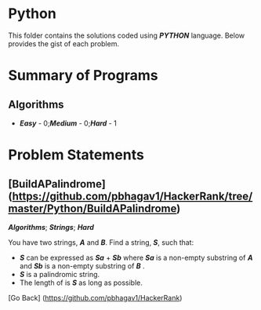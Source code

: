 # Python
This folder contains the solutions coded using **_PYTHON_** language. Below provides the gist of each problem.

# Summary of Programs
## Algorithms
  - **_Easy_** - 0;**_Medium_** - 0;**_Hard_** - 1 

# Problem Statements

## [BuildAPalindrome] (https://github.com/pbhagav1/HackerRank/tree/master/Python/BuildAPalindrome)
**_Algorithms_**; **_Strings_**; **_Hard_**

You have two strings, **_A_** and **_B_**. Find a string, **_S_**, such that:

  - **_S_** can be expressed as **_Sa_** + **_Sb_** where **_Sa_** is a non-empty substring of **_A_** and **_Sb_** is a non-empty substring of **_B_** .
  - **_S_** is a palindromic string.
  - The length of is **_S_** as long as possible.


[Go Back] (https://github.com/pbhagav1/HackerRank)